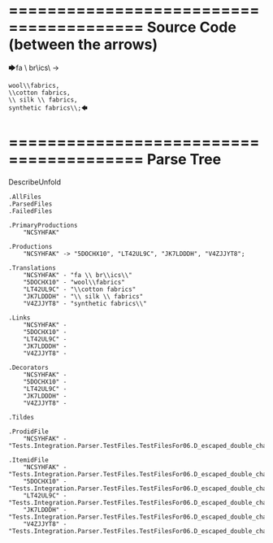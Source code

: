 ========================================
Source Code (between the arrows)
========================================

🡆fa \\ br\\ics\\ ->

    wool\\fabrics,
    \\cotton fabrics,
    \\ silk \\ fabrics,
    synthetic fabrics\\;🡄

========================================
Parse Tree
========================================
DescribeUnfold

    .AllFiles
    .ParsedFiles
    .FailedFiles

    .PrimaryProductions
        "NCSYHFAK" 

    .Productions
        "NCSYHFAK" -> "5DOCHX10", "LT42UL9C", "JK7LDDDH", "V4ZJJYT8";

    .Translations
        "NCSYHFAK" - "fa \\ br\\ics\\"
        "5DOCHX10" - "wool\\fabrics"
        "LT42UL9C" - "\\cotton fabrics"
        "JK7LDDDH" - "\\ silk \\ fabrics"
        "V4ZJJYT8" - "synthetic fabrics\\"

    .Links
        "NCSYHFAK" - 
        "5DOCHX10" - 
        "LT42UL9C" - 
        "JK7LDDDH" - 
        "V4ZJJYT8" - 

    .Decorators
        "NCSYHFAK" - 
        "5DOCHX10" - 
        "LT42UL9C" - 
        "JK7LDDDH" - 
        "V4ZJJYT8" - 

    .Tildes

    .ProdidFile
        "NCSYHFAK" - "Tests.Integration.Parser.TestFiles.TestFilesFor06.D_escaped_double_characters3.ds"

    .ItemidFile
        "NCSYHFAK" - "Tests.Integration.Parser.TestFiles.TestFilesFor06.D_escaped_double_characters3.ds"
        "5DOCHX10" - "Tests.Integration.Parser.TestFiles.TestFilesFor06.D_escaped_double_characters3.ds"
        "LT42UL9C" - "Tests.Integration.Parser.TestFiles.TestFilesFor06.D_escaped_double_characters3.ds"
        "JK7LDDDH" - "Tests.Integration.Parser.TestFiles.TestFilesFor06.D_escaped_double_characters3.ds"
        "V4ZJJYT8" - "Tests.Integration.Parser.TestFiles.TestFilesFor06.D_escaped_double_characters3.ds"

